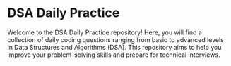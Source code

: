 # DSA Daily Practice
Welcome to the DSA Daily Practice repository! Here, you will find a collection of daily coding questions ranging from basic to advanced levels in Data Structures and Algorithms (DSA). This repository aims to help you improve your problem-solving skills and prepare for technical interviews.
